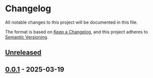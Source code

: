 # Changelog

All notable changes to this project will be documented in this file.

The format is based on [Keep a Changelog](https://keepachangelog.com/en/1.0.0/),
and this project adheres to [Semantic Versioning](https://semver.org/spec/v2.0.0.html).



## [Unreleased]

## [0.0.1] - 2025-03-19



[Unreleased]: https://github.com/giantswarm/cert-manager-bundle/compare/v0.0.1...HEAD
[0.0.1]: https://github.com/giantswarm/cert-manager-bundle/releases/tag/v0.0.1
